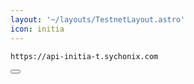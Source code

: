 ```yaml
---
layout: '~/layouts/TestnetLayout.astro'
icon: initia
---
```


<div class="code-block-wrapper">
  <pre><code>https://api-initia-t.sychonix.com</code></pre>
  <button class="copy-btn"><i class="fas fa-copy"></i></button>
</div>
